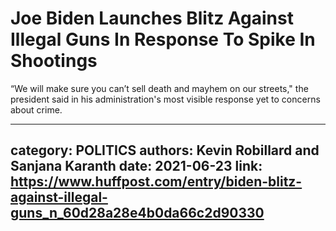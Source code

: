 # Joe Biden Launches Blitz Against Illegal Guns In Response To Spike In Shootings

“We will make sure you can’t sell death and mayhem on our streets," the president said in his administration's most visible response yet to concerns about crime.

---
category: POLITICS
authors: Kevin Robillard and Sanjana Karanth
date: 2021-06-23
link: https://www.huffpost.com/entry/biden-blitz-against-illegal-guns_n_60d28a28e4b0da66c2d90330
---
